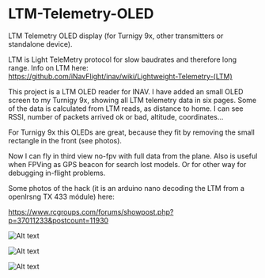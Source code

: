 # LTM-Telemetry-OLED
LTM Telemetry OLED display (for Turnigy 9x, other transmitters or standalone device).

LTM is Light TeleMetry protocol for slow baudrates and therefore long range. Info on LTM here: https://github.com/iNavFlight/inav/wiki/Lightweight-Telemetry-(LTM)

This project is a  LTM OLED reader for INAV. I have added an small OLED screen to my Turnigy 9x, showing all LTM telemetry data in six pages. Some of the data is calculated from LTM reads, as distance to home. I can see RSSI, number of packets arrived ok or bad, altitude, coordinates...

For Turnigy 9x this OLEDs are great, because they fit by removing the small rectangle in the front (see photos).

Now I can fly in third view no-fpv with full data from the plane. Also is useful when FPVing as GPS beacon for search lost models. Or for other way for debugging in-flight problems.

Some photos of the hack (it is an arduino nano decoding the LTM from a openlrsng TX 433 módule) here:

https://www.rcgroups.com/forums/showpost.php?p=37011233&postcount=11930



![Alt text](https://s1.postimg.org/cu9aul53z/IMG_20170303_161406.jpg)


![Alt text](https://s1.postimg.org/i4e9lvpcv/IMG_20170303_160109.jpg)


![Alt text](https://s1.postimg.org/wwedzh5wf/IMG_20170303_154720.jpg)








